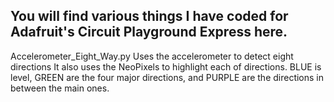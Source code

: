 You will find various things I have coded for Adafruit's Circuit Playground Express here.
-----------------------------------------------------------------------------------------

Accelerometer_Eight_Way.py		Uses the accelerometer to detect eight directions
					It also uses the NeoPixels to highlight each of
						directions. BLUE is level, GREEN are the
						four major directions, and PURPLE are the
						directions in between the main ones.

